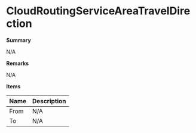 # CloudRoutingServiceAreaTravelDirection

**Summary**

N/A

**Remarks**

N/A

**Items**

|Name|Description|
|---|---|
|From|N/A|
|To|N/A|

